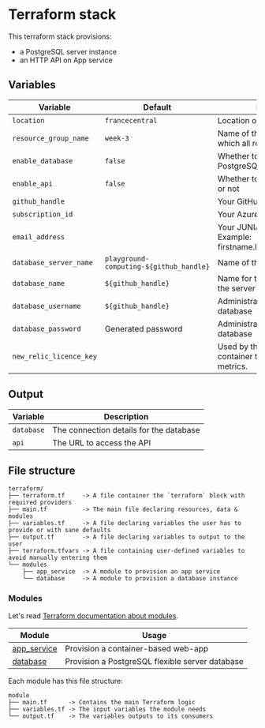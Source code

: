 # Terraform stack

This terraform stack provisions:

- a PostgreSQL server instance
- an HTTP API on App service

## Variables

| Variable                | Default                                 | Description                                                       |
| ----------------------- | --------------------------------------- | ----------------------------------------------------------------- |
| `location`              | `francecentral`                         | Location of the resources                                         |
| `resource_group_name`   | `week-3`                                | Name of the resource group in which all resource are grouped      |
| `enable_database`       | `false`                                 | Whether to deploy the PostgreSQL database or not                  |
| `enable_api`            | `false`                                 | Whether to deploy the HTTP API or not                             |
| `github_handle`         |                                         | Your GitHub username                                              |
| `subscription_id`       |                                         | Your Azure subscription ID                                        |
| `email_address`         |                                         | Your JUNIA email address. Example: firstname.lastname@*.junia.com |
| `database_server_name`  | `playground-computing-${github_handle}` | Name of the database server                                       |
| `database_name`         | `${github_handle}`                      | Name for the database within the server                           |
| `database_username`     | `${github_handle}`                      | Administrator username for the database                           |
| `database_password`     | Generated password                      | Administrator password for the database                           |
| `new_relic_licence_key` |                                         | Used by the app service container to publish logs & metrics.      |

## Output

| Variable   | Description                             |
| ---------- | --------------------------------------- |
| `database` | The connection details for the database |
| `api`      | The URL to access the API               |

## File structure

```
terraform/
├── terraform.tf     -> A file container the `terraform` block with required providers
├── main.tf          -> The main file declaring resources, data & modules
├── variables.tf     -> A file declaring variables the user has to provide or with sane defaults
├── output.tf        -> A file declaring variables to output to the user
├── terraform.tfvars -> A file containing user-defined variables to avoid manually entering them
└── modules
    ├── app_service  -> A module to provision an app service
    └── database     -> A module to provision a database instance
```

### Modules

Let's read [Terraform documentation about modules](https://developer.hashicorp.com/terraform/tutorials/modules/module).

| Module                                | Usage                                           |
| ------------------------------------- | ----------------------------------------------- |
| [app_service](./modules/app_service/) | Provision a container-based web-app             |
| [database](./modules/database/)       | Provision a PostgreSQL flexible server database |

Each module has this file structure:

```
module
├── main.tf      -> Contains the main Terraform logic
├── variables.tf -> The input variables the module needs
└── output.tf    -> The variables outputs to its consumers
```
